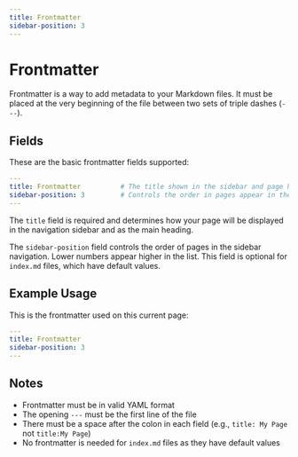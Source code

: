 ```yaml
---
title: Frontmatter
sidebar-position: 3 
---
```


# Frontmatter

Frontmatter is a way to add metadata to your Markdown files. It must be placed at the very beginning of the file between two sets of triple dashes (`---`).

## Fields

These are the basic frontmatter fields supported:

```yaml
---
title: Frontmatter          # The title shown in the sidebar and page heading
sidebar-position: 3         # Controls the order in pages appear in the sidebar
---
```

The `title` field is required and determines how your page will be displayed in the navigation sidebar and as the main heading.

The `sidebar-position` field controls the order of pages in the sidebar navigation. Lower numbers appear higher in the list. This field is optional for `index.md` files, which have default values.

## Example Usage

This is the frontmatter used on this current page:

```yaml
---
title: Frontmatter
sidebar-position: 3
---
```

## Notes

- Frontmatter must be in valid YAML format
- The opening `---` must be the first line of the file
- There must be a space after the colon in each field (e.g., `title: My Page` not `title:My Page`)
- No frontmatter is needed for `index.md` files as they have default values
